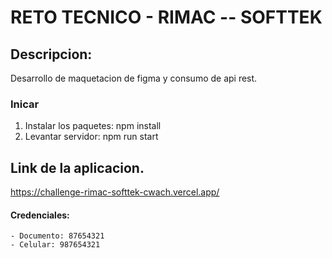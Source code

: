#  RETO TECNICO - RIMAC -- SOFTTEK

## Descripcion:

Desarrollo de maquetacion de figma y consumo de api rest.

### Inicar

 1. Instalar los paquetes: npm install
 2. Levantar servidor: npm run start

## Link de la aplicacion.

https://challenge-rimac-softtek-cwach.vercel.app/

#### Credenciales: 
    - Documento: 87654321
    - Celular: 987654321